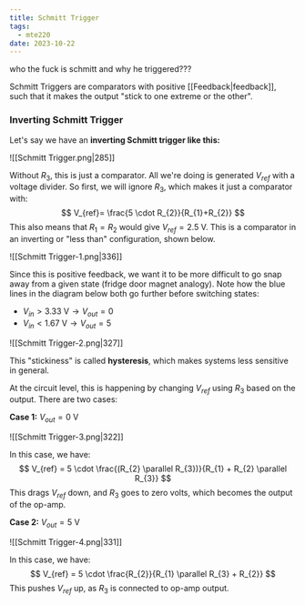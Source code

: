 ```yaml
---
title: Schmitt Trigger
tags:
  - mte220
date: 2023-10-22
---
```

who the fuck is schmitt and why he triggered???

Schmitt Triggers are comparators with positive [[Feedback|feedback]], such that it makes the output "stick to one extreme or the other".

### Inverting Schmitt Trigger

Let's say we have an **inverting Schmitt trigger like this:**

![[Schmitt Trigger.png|285]]

Without $R_{3}$, this is just a comparator. All we're doing is generated $V_{ref}$ with a voltage divider. So first, we will ignore $R_{3}$, which makes it just a comparator with:
$$
V_{ref}= \frac{5 \cdot R_{2}}{R_{1}+R_{2}}
$$
This also means that $R_{1} = R_{2}$ would give $V_{ref}= 2.5\text{ V}$. This is a comparator in an inverting or "less than" configuration, shown below.

![[Schmitt Trigger-1.png|336]]

Since this is positive feedback, we want it to be more difficult to go snap away from a given state (fridge door magnet analogy). Note how the blue lines in the diagram below both go further before switching states:
- $V_{in} > 3.33\text{ V} \to V_{out} = 0$ 
- $V_{in} < 1.67\text{ V} \to V_{out} = 5$

![[Schmitt Trigger-2.png|327]]

This "stickiness" is called **hysteresis**, which makes systems less sensitive in general.

At the circuit level, this is happening by changing $V_{ref}$ using $R_{3}$ based on the output. There are two cases:

**Case 1:** $V_{out} = 0 \text{ V}$

![[Schmitt Trigger-3.png|322]]

In this case, we have:
$$
V_{ref} = 5 \cdot \frac{(R_{2} \parallel R_{3})}{R_{1} + R_{2} \parallel R_{3}}
$$
This drags $V_{ref}$ down, and $R_{3}$ goes to zero volts, which becomes the output of the op-amp.

**Case 2:** $V_{out} = 5 \text{ V}$

![[Schmitt Trigger-4.png|331]]

In this case, we have:
$$
V_{ref} = 5 \cdot \frac{R_{2}}{R_{1} \parallel R_{3} + R_{2}}
$$
This pushes $V_{ref}$ up, as $R_{3}$ is connected to op-amp output.